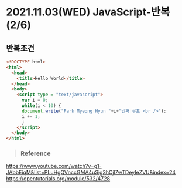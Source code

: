 # 2021.11.03(WED) JavaScript-반복(2/6)
## 반복조건

```html
<!DOCTYPE html>
<html>
  <head>
    <title>Hello World</title>
  </head>
  <body>
    <script type = "text/javascript">
      var i = 0;
      while(i < 10) {
      document.write("Park Myeong Hyun "+i+"번째 루프 <br />");
      i += 1;
      }
    </script>
  </body>
</html>
```


>### Reference

<https://www.youtube.com/watch?v=g1-JAbbEiqM&list=PLuHgQVnccGMA4uSig3hCjl7wTDeyIeZVU&index=24>
<https://opentutorials.org/module/532/4728>
